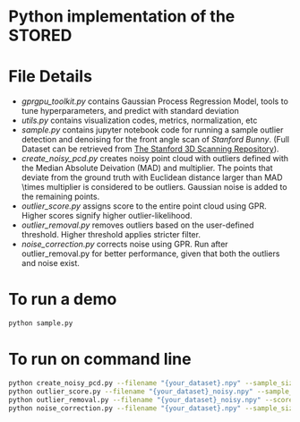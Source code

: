 # Python implementation of the STORED


# File Details

* _gprgpu_toolkit.py_ contains Gaussian Process Regression Model, tools to tune hyperparameters, and predict with standard deviation
* _utils.py_ contains visualization codes, metrics, normalization, etc
* _sample.py_ contains jupyter notebook code for running a sample outlier detection and denoising for the front angle scan of _Stanford Bunny_. (Full Dataset can be retrieved from [The Stanford 3D Scanning Repository](https://graphics.stanford.edu/data/3Dscanrep)).
* _create_noisy_pcd.py_ creates noisy point cloud with outliers defined with the Median Absolute Deivation (MAD) and multiplier. The points that deviate from the ground truth with Euclidean distance larger than MAD \times multiplier is considered to be outliers. Gaussian noise is added to the remaining points.
* _outlier_score.py_ assigns score to the entire point cloud using GPR. Higher scores signify higher outlier-likelihood.
* _outlier_removal.py_ removes outliers based on the user-defined threshold. Higher threshold applies stricter filter.
* _noise_correction.py_ corrects noise using GPR. Run after outlier_removal.py for better performance, given that both the outliers and noise exist.

# To run a demo

``` bash
python sample.py
```

# To run on command line
``` bash
python create_noisy_pcd.py --filename "{your_dataset}.npy" --sample_size [your_sample_size] --iter [your_iter]
python outlier_score.py --filename "{your_dataset}_noisy.npy" --sample_size [your_sample_size] --iter [your_iter]
python outlier_removal.py --filename "{your_dataset}_noisy.npy" --score [your_threshold]
python noise_correction.py --filename "{your_dataset}.npy" --sample_size [your_sample_size] --iter [your_iter] --pred_batch [True or False] --predset [your_prediction_set]

```
